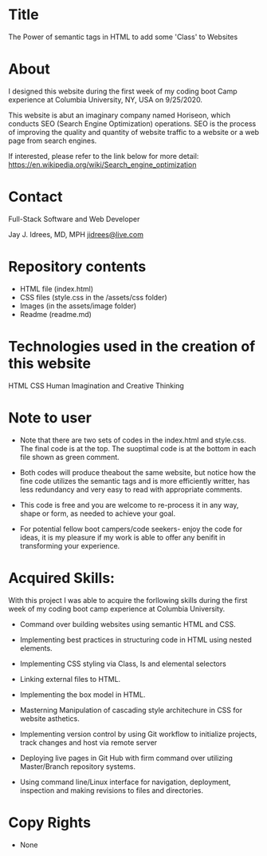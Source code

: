 # Title

 The Power of semantic tags in HTML to add some 'Class' to Websites


# About
 I designed this website during the first week of my coding boot Camp experience at Columbia University, NY, USA on 9/25/2020. 
 
 This website is abut an imaginary company named Horiseon, which conducts SEO (Search Engine Optimization) operations. SEO is the process of improving the quality and quantity of website traffic to a website or a web page from search engines.
 
 If interested, please refer to the link below for more detail: 
 https://en.wikipedia.org/wiki/Search_engine_optimization


 # Contact

 Full-Stack Software and Web Developer

 Jay J. Idrees, MD, MPH
 jidrees@live.com
 

# Repository contents

 - HTML file (index.html)
 - CSS files (style.css in the /assets/css folder)
 - Images (in the assets/image folder)
 - Readme (readme.md)

# Technologies used in the creation of this website

 HTML
 CSS
 Human Imagination and Creative Thinking
 
# Note to user

 - Note that there are two sets of codes in the index.html and style.css. The final code is at the top. The suoptimal code is at the bottom in each file shown as green comment.

 - Both codes will produce theabout the same website, but notice how the fine code utilizes the semantic tags and is more efficiently writter, has less redundancy and very easy to read with appropriate comments. 

 - This code is free and you are welcome to re-process it in any way, shape or form, as needed to achieve your goal. 

 - For potential fellow boot campers/code seekers- enjoy the code for ideas, it is my pleasure if my work is able to offer any benifit in transforming your experience.


# Acquired Skills: 

With this project I was able to acquire the forllowing skills during the first week of my coding boot camp experience at Columbia University.  

* Command over building websites using semantic HTML and CSS.

* Implementing best practices in structuring code in HTML using nested elements.

* Implementing CSS styling via Class, Is and elemental selectors

* Linking external files to HTML.

* Implementing the box model in HTML.

* Masterning Manipulation of cascading style architechure in CSS for website asthetics.

* Implementing version control by using Git workflow to initialize projects, track changes and host via remote server

* Deploying live pages in Git Hub with firm command over utilizing Master/Branch repository systems.

* Using command line/Linux interface for navigation, deployment, inspection and making revisions to files and directories. 



# Copy Rights
- None



